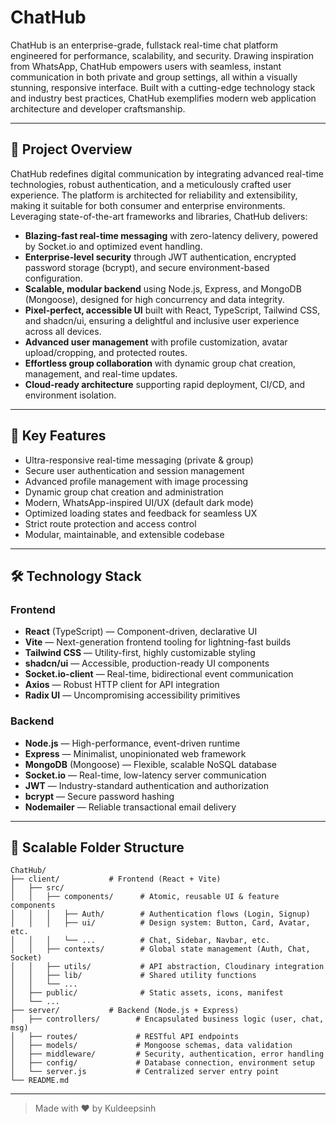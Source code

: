 # ChatHub

ChatHub is an enterprise-grade, fullstack real-time chat platform engineered for performance, scalability, and security. Drawing inspiration from WhatsApp, ChatHub empowers users with seamless, instant communication in both private and group settings, all within a visually stunning, responsive interface. Built with a cutting-edge technology stack and industry best practices, ChatHub exemplifies modern web application architecture and developer craftsmanship.

---

## 🌟 Project Overview

ChatHub redefines digital communication by integrating advanced real-time technologies, robust authentication, and a meticulously crafted user experience. The platform is architected for reliability and extensibility, making it suitable for both consumer and enterprise environments. Leveraging state-of-the-art frameworks and libraries, ChatHub delivers:

- **Blazing-fast real-time messaging** with zero-latency delivery, powered by Socket.io and optimized event handling.
- **Enterprise-level security** through JWT authentication, encrypted password storage (bcrypt), and secure environment-based configuration.
- **Scalable, modular backend** using Node.js, Express, and MongoDB (Mongoose), designed for high concurrency and data integrity.
- **Pixel-perfect, accessible UI** built with React, TypeScript, Tailwind CSS, and shadcn/ui, ensuring a delightful and inclusive user experience across all devices.
- **Advanced user management** with profile customization, avatar upload/cropping, and protected routes.
- **Effortless group collaboration** with dynamic group chat creation, management, and real-time updates.
- **Cloud-ready architecture** supporting rapid deployment, CI/CD, and environment isolation.

---

## 🚀 Key Features
- Ultra-responsive real-time messaging (private & group)
- Secure user authentication and session management
- Advanced profile management with image processing
- Dynamic group chat creation and administration
- Modern, WhatsApp-inspired UI/UX (default dark mode)
- Optimized loading states and feedback for seamless UX
- Strict route protection and access control
- Modular, maintainable, and extensible codebase

---

## 🛠️ Technology Stack

### Frontend
- **React** (TypeScript) — Component-driven, declarative UI
- **Vite** — Next-generation frontend tooling for lightning-fast builds
- **Tailwind CSS** — Utility-first, highly customizable styling
- **shadcn/ui** — Accessible, production-ready UI components
- **Socket.io-client** — Real-time, bidirectional event communication
- **Axios** — Robust HTTP client for API integration
- **Radix UI** — Uncompromising accessibility primitives

### Backend
- **Node.js** — High-performance, event-driven runtime
- **Express** — Minimalist, unopinionated web framework
- **MongoDB** (Mongoose) — Flexible, scalable NoSQL database
- **Socket.io** — Real-time, low-latency server communication
- **JWT** — Industry-standard authentication and authorization
- **bcrypt** — Secure password hashing
- **Nodemailer** — Reliable transactional email delivery

---

## 📁 Scalable Folder Structure

```
ChatHub/
├── client/           # Frontend (React + Vite)
│   ├── src/
│   │   ├── components/      # Atomic, reusable UI & feature components
│   │   │   ├── Auth/        # Authentication flows (Login, Signup)
│   │   │   ├── ui/          # Design system: Button, Card, Avatar, etc.
│   │   │   └── ...          # Chat, Sidebar, Navbar, etc.
│   │   ├── contexts/        # Global state management (Auth, Chat, Socket)
│   │   ├── utils/           # API abstraction, Cloudinary integration
│   │   ├── lib/             # Shared utility functions
│   │   └── ...
│   ├── public/              # Static assets, icons, manifest
│   └── ...
├── server/           # Backend (Node.js + Express)
│   ├── controllers/        # Encapsulated business logic (user, chat, msg)
│   ├── routes/             # RESTful API endpoints
│   ├── models/             # Mongoose schemas, data validation
│   ├── middleware/         # Security, authentication, error handling
│   ├── config/             # Database connection, environment setup
│   └── server.js           # Centralized server entry point
└── README.md
```

---

> Made with ❤️ by Kuldeepsinh
